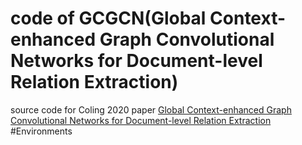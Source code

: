 code of GCGCN(Global Context-enhanced Graph Convolutional Networks for Document-level Relation Extraction)
===
source code for Coling 2020 paper [Global Context-enhanced Graph Convolutional Networks for Document-level Relation Extraction](https://www.aclweb.org/anthology/2020.coling-main.461/)<br>
#Environments<br>

